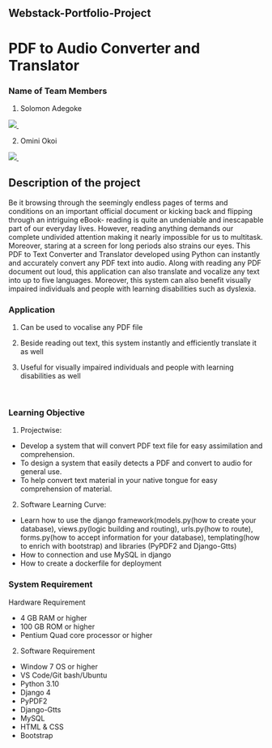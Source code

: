 ## Webstack-Portfolio-Project

# PDF to Audio Converter and Translator

### Name of Team Members 

1. Solomon Adegoke

<a href="https://www.linkedin.com/in/solomon-adegoke-534ba626a/">
  <img src="https://img.shields.io/badge/linkedin-%230077B5.svg?&style=for-the-badge&logo=linkedin&logoColor=white" />
</a>&nbsp;&nbsp;

2. Omini Okoi

<a href="https://www.linkedin.com/in/omini-okoi">
  <img src="https://img.shields.io/badge/linkedin-%230077B5.svg?&style=for-the-badge&logo=linkedin&logoColor=white" />
</a>&nbsp;&nbsp;



</br>

## Description of the project

Be it browsing through the seemingly endless pages of terms and conditions on an important official document or kicking back and flipping through an intriguing eBook- reading is quite an undeniable and inescapable part of our everyday lives. 
However, reading anything demands our complete undivided attention making it nearly impossible for us to multitask. Moreover, staring at a screen for long periods also strains our eyes.
This PDF to Text Converter and Translator developed using Python can instantly and accurately convert any PDF text into audio.
Along with reading any PDF document out loud, this application can also translate and vocalize any text into up to five languages. 
Moreover, this system can also benefit visually impaired individuals and people with learning disabilities such as dyslexia.
</br>
### Application

1. Can be used to vocalise any PDF file

2. Beside reading out text, this system instantly and efficiently translate it as well

3. Useful for visually impaired individuals and people with learning disabilities as well

</br>

### Learning Objective
1. Projectwise:

* Develop a system that will convert PDF text file for easy assimilation and comprehension.
* To design a system that easily detects a PDF and convert to audio for general use.
* To help convert text material in your native tongue for easy comprehension of material.

2. Software Learning Curve:

* Learn how to use the django framework(models.py(how to create your database), views.py(logic building and routing), urls.py(how to route), forms.py(how to accept information for your database), templating(how to enrich with bootstrap) and libraries (PyPDF2 and Django-Gtts)
* How to connection and use MySQL in django
* How to create a dockerfile for deployment

### System Requirement

Hardware Requirement
* 4 GB RAM or higher
* 100 GB ROM or higher
* Pentium Quad core processor or higher

2. Software Requirement
* Window 7 OS or higher
* VS Code/Git bash/Ubuntu
* Python 3.10
* Django 4
* PyPDF2
* Django-Gtts
* MySQL
* HTML & CSS
* Bootstrap
